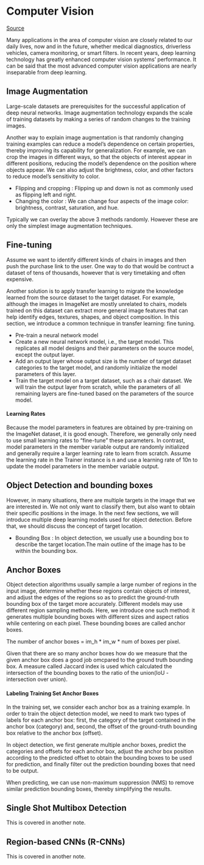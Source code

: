 # Computer Vision 
[Source](https://d2l.ai/chapter_computer-vision/index.html)

Many applications in the area of computer vision are closely related to our daily lives, now and in the future, whether medical diagnostics, driverless vehicles, camera monitoring, or smart filters. In recent years, deep learning technology has greatly enhanced computer vision systems’ performance. It can be said that the most advanced computer vision applications are nearly inseparable from deep learning.

## Image Augmentation 
Large-scale datasets are prerequisites for the successful application of deep neural networks. Image augmentation technology expands the scale of training datasets by making a series of random changes to the training images. 

Another way to explain image augmentation is that randomly changing training examples can reduce a model’s dependence on certain properties, thereby improving its capability for generalization. For example, we can crop the images in different ways, so that the objects of interest appear in different positions, reducing the model’s dependence on the position where objects appear. We can also adjust the brightness, color, and other factors to reduce model’s sensitivity to color. 

- Flipping and cropping : Flipping up and down is not as commonly used as flipping left and right. 
- Changing the color : We can change four aspects of the image color: brightness, contrast, saturation, and hue. 

Typically we can overlay the above 3 methods randomly. However these are only the simplest image augmentation techniques. 

## Fine-tuning 

Assume we want to identify different kinds of chairs in images and then push the purchase link to the user. One way to do that would be contruct a dataset of tens of thousands, however that is very timetaking and often expensive. 

Another solution is to apply transfer learning to migrate the knowledge learned from the source dataset to the target dataset. For example, although the images in ImageNet are mostly unrelated to chairs, models trained on this dataset can extract more general image features that can help identify edges, textures, shapes, and object composition. In this section, we introduce a common technique in transfer learning: fine tuning.

- Pre-train a neural network model
- Create a new neural network model, i.e., the target model. This replicates all model designs and their parameters on the source model, except the output layer. 
- Add an output layer whose output size is the number of target dataset categories to the target model, and randomly initialize the model parameters of this layer.
- Train the target model on a target dataset, such as a chair dataset. We will train the output layer from scratch, while the parameters of all remaining layers are fine-tuned based on the parameters of the source model.

#### Learning Rates
Because the model parameters in features are obtained by pre-training on the ImageNet dataset, it is good enough. Therefore, we generally only need to use small learning rates to “fine-tune” these parameters. In contrast, model parameters in the member variable output are randomly initialized and generally require a larger learning rate to learn from scratch. Assume the learning rate in the Trainer instance is  n  and use a learning rate of  10n  to update the model parameters in the member variable output.


## Object Detection and bounding boxes
However, in many situations, there are multiple targets in the image that we are interested in. We not only want to classify them, but also want to obtain their specific positions in the image. In the next few sections, we will introduce multiple deep learning models used for object detection. Before that, we should discuss the concept of target location. 

- Bounding Box : In object detection, we usually use a bounding box to describe the target location.The main outline of the image has to be within the bounding box. 

## Anchor Boxes
Object detection algorithms usually sample a large number of regions in the input image, determine whether these regions contain objects of interest, and adjust the edges of the regions so as to predict the ground-truth bounding box of the target more accurately.
Different models may use different region sampling methods. Here, we introduce one such method: it generates multiple bounding boxes with different sizes and aspect ratios while centering on each pixel. These bounding boxes are called anchor boxes.

The number of anchor boxes = im\_h * im\_w * num of boxes per pixel. 

Given that there are so many anchor boxes how do we measure that the given anchor box does a good job omcpared to the ground truth bounding box. A measure called Jaccard index is used which calculated the intersection of the bounding boxes to the ratio of the union(IoU - intersection over union). 

#### Labeling Training Set Anchor Boxes
In the training set, we consider each anchor box as a training example. In order to train the object detection model, we need to mark two types of labels for each anchor box: first, the category of the target contained in the anchor box (category) and, second, the offset of the ground-truth bounding box relative to the anchor box (offset). 

In object detection, we first generate multiple anchor boxes, predict the categories and offsets for each anchor box, adjust the anchor box position according to the predicted offset to obtain the bounding boxes to be used for prediction, and finally filter out the prediction bounding boxes that need to be output.

When predicting, we can use non-maximum suppression (NMS) to remove similar prediction bounding boxes, thereby simplifying the results.

## Single Shot Multibox Detection
This is covered in another note.

## Region-based CNNs (R-CNNs)
This is covered in another note. 


